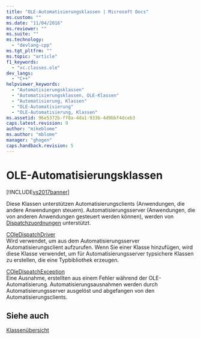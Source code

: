 ```yaml
---
title: "OLE-Automatisierungsklassen | Microsoft Docs"
ms.custom: ""
ms.date: "11/04/2016"
ms.reviewer: ""
ms.suite: ""
ms.technology: 
  - "devlang-cpp"
ms.tgt_pltfrm: ""
ms.topic: "article"
f1_keywords: 
  - "vc.classes.ole"
dev_langs: 
  - "C++"
helpviewer_keywords: 
  - "Automatisierungsklassen"
  - "Automatisierungsklassen, OLE-Klassen"
  - "Automatisierung, Klassen"
  - "OLE-Automatisierung"
  - "OLE-Automatisierung, Klassen"
ms.assetid: 96e5372b-ff8a-4da1-933b-4d9bbf4dceb3
caps.latest.revision: 9
author: "mikeblome"
ms.author: "mblome"
manager: "ghogen"
caps.handback.revision: 5
---
```

# OLE-Automatisierungsklassen
[!INCLUDE[vs2017banner](../assembler/inline/includes/vs2017banner.md)]

Diese Klassen unterstützen Automatisierungsclients \(Anwendungen, die andere Anwendungen steuern\).  Automatisierungsserver \(Anwendungen, die von anderen Anwendungen gesteuert werden können\), werden von [Dispatchzuordnungen](../mfc/reference/dispatch-maps.md) unterstützt.  
  
 [COleDispatchDriver](../mfc/reference/coledispatchdriver-class.md)  
 Wird verwendet, um aus dem Automatisierungsserver Automatisierungsclient aufzurufen.  Wenn Sie einer Klasse hinzufügen, wird diese Klasse verwendet, um für Automatisierungsserver typsichere Klassen zu erstellen, die eine Typbibliothek erzeugen.  
  
 [COleDispatchException](../mfc/reference/coledispatchexception-class.md)  
 Eine Ausnahme, erstellten aus einem Fehler während der OLE\-Automatisierung.  Automatisierungsausnahmen werden durch Automatisierungsserver ausgelöst und abgefangen von den Automatisierungsclients.  
  
## Siehe auch  
 [Klassenübersicht](../mfc/class-library-overview.md)